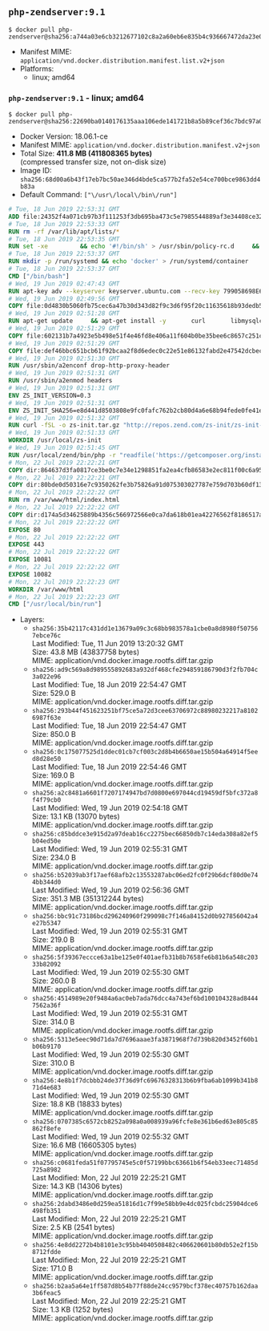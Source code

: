 ## `php-zendserver:9.1`

```console
$ docker pull php-zendserver@sha256:a744a03e6cb3212677102c8a2a60eb6e835b4c936667472da23e07423f751b2e
```

-	Manifest MIME: `application/vnd.docker.distribution.manifest.list.v2+json`
-	Platforms:
	-	linux; amd64

### `php-zendserver:9.1` - linux; amd64

```console
$ docker pull php-zendserver@sha256:22690ba0140176135aaa106ede141721b8a5b89cef36c7bdc97a08423993ac74
```

-	Docker Version: 18.06.1-ce
-	Manifest MIME: `application/vnd.docker.distribution.manifest.v2+json`
-	Total Size: **411.8 MB (411808365 bytes)**  
	(compressed transfer size, not on-disk size)
-	Image ID: `sha256:68d00a6b43f17eb7bc50ae346d4bde5ca577b2fa52e54ce700bce9863dd4b83a`
-	Default Command: `["\/usr\/local\/bin\/run"]`

```dockerfile
# Tue, 18 Jun 2019 22:53:31 GMT
ADD file:24352f4a071cb97b3f111253f3db695ba473c5e7985544889af3e34408ce32ff in / 
# Tue, 18 Jun 2019 22:53:33 GMT
RUN rm -rf /var/lib/apt/lists/*
# Tue, 18 Jun 2019 22:53:35 GMT
RUN set -xe 		&& echo '#!/bin/sh' > /usr/sbin/policy-rc.d 	&& echo 'exit 101' >> /usr/sbin/policy-rc.d 	&& chmod +x /usr/sbin/policy-rc.d 		&& dpkg-divert --local --rename --add /sbin/initctl 	&& cp -a /usr/sbin/policy-rc.d /sbin/initctl 	&& sed -i 's/^exit.*/exit 0/' /sbin/initctl 		&& echo 'force-unsafe-io' > /etc/dpkg/dpkg.cfg.d/docker-apt-speedup 		&& echo 'DPkg::Post-Invoke { "rm -f /var/cache/apt/archives/*.deb /var/cache/apt/archives/partial/*.deb /var/cache/apt/*.bin || true"; };' > /etc/apt/apt.conf.d/docker-clean 	&& echo 'APT::Update::Post-Invoke { "rm -f /var/cache/apt/archives/*.deb /var/cache/apt/archives/partial/*.deb /var/cache/apt/*.bin || true"; };' >> /etc/apt/apt.conf.d/docker-clean 	&& echo 'Dir::Cache::pkgcache ""; Dir::Cache::srcpkgcache "";' >> /etc/apt/apt.conf.d/docker-clean 		&& echo 'Acquire::Languages "none";' > /etc/apt/apt.conf.d/docker-no-languages 		&& echo 'Acquire::GzipIndexes "true"; Acquire::CompressionTypes::Order:: "gz";' > /etc/apt/apt.conf.d/docker-gzip-indexes 		&& echo 'Apt::AutoRemove::SuggestsImportant "false";' > /etc/apt/apt.conf.d/docker-autoremove-suggests
# Tue, 18 Jun 2019 22:53:37 GMT
RUN mkdir -p /run/systemd && echo 'docker' > /run/systemd/container
# Tue, 18 Jun 2019 22:53:37 GMT
CMD ["/bin/bash"]
# Wed, 19 Jun 2019 02:47:43 GMT
RUN apt-key adv --keyserver keyserver.ubuntu.com --recv-key 799058698E65316A2E7A4FF42EAE1437F7D2C623
# Wed, 19 Jun 2019 02:49:56 GMT
COPY file:0d4830b5060fb75cec6a47b30d343d82f9c3d6f95f20c11635618b93dedb5720 in /etc/apt/sources.list.d/zend-server.list 
# Wed, 19 Jun 2019 02:51:28 GMT
RUN apt-get update     && apt-get install -y       curl       libmysqlclient20       unzip       git       zend-server-php-7.1=9.1.8+b181     && rm -rf /var/lib/apt/lists/*     && /usr/local/zend/bin/zendctl.sh stop
# Wed, 19 Jun 2019 02:51:29 GMT
COPY file:602131b7a4923e5b498e51f4e46fd8e406a11f604b0be35bee6c8657c251c625 in /etc/zend.lic 
# Wed, 19 Jun 2019 02:51:29 GMT
COPY file:def46bbc651bcb61f92bcaa2f8d6edec0c22e51e86132fabd2e47542dcbec0bf in /etc/apache2/conf-available 
# Wed, 19 Jun 2019 02:51:30 GMT
RUN /usr/sbin/a2enconf drop-http-proxy-header
# Wed, 19 Jun 2019 02:51:31 GMT
RUN /usr/sbin/a2enmod headers
# Wed, 19 Jun 2019 02:51:31 GMT
ENV ZS_INIT_VERSION=0.3
# Wed, 19 Jun 2019 02:51:31 GMT
ENV ZS_INIT_SHA256=e8d441d8503808e9fc0fafc762b2cb80d4a6e68b94fede0fe41efdeac10800cb
# Wed, 19 Jun 2019 02:51:32 GMT
RUN curl -fSL -o zs-init.tar.gz "http://repos.zend.com/zs-init/zs-init-docker-${ZS_INIT_VERSION}.tar.gz"     && echo "${ZS_INIT_SHA256} *zs-init.tar.gz" | sha256sum -c -     && mkdir /usr/local/zs-init     && tar xzf zs-init.tar.gz --strip-components=1 -C /usr/local/zs-init     && rm zs-init.tar.gz
# Wed, 19 Jun 2019 02:51:33 GMT
WORKDIR /usr/local/zs-init
# Wed, 19 Jun 2019 02:51:45 GMT
RUN /usr/local/zend/bin/php -r "readfile('https://getcomposer.org/installer');" | /usr/local/zend/bin/php     && /usr/local/zend/bin/php composer.phar self-update && /usr/local/zend/bin/php composer.phar update
# Mon, 22 Jul 2019 22:22:21 GMT
COPY dir:864637d3fa0817ce3be0c7e34e1298851fa2ea4cfb86583e2ec811f00c6a95fd in /usr/local/bin 
# Mon, 22 Jul 2019 22:22:21 GMT
COPY dir:80bde0d50316e7c9350262fe3b75826a91d075303027787e759d703b60df13d6 in /usr/local/zend/var/plugins/ 
# Mon, 22 Jul 2019 22:22:22 GMT
RUN rm /var/www/html/index.html
# Mon, 22 Jul 2019 22:22:22 GMT
COPY dir:d174a5d34625889b4356c566972566e0ca7da618b01ea42276562f8186517a67 in /var/www/html 
# Mon, 22 Jul 2019 22:22:22 GMT
EXPOSE 80
# Mon, 22 Jul 2019 22:22:22 GMT
EXPOSE 443
# Mon, 22 Jul 2019 22:22:22 GMT
EXPOSE 10081
# Mon, 22 Jul 2019 22:22:22 GMT
EXPOSE 10082
# Mon, 22 Jul 2019 22:22:23 GMT
WORKDIR /var/www/html
# Mon, 22 Jul 2019 22:22:23 GMT
CMD ["/usr/local/bin/run"]
```

-	Layers:
	-	`sha256:35b42117c431dd1e13679a09c3c68bb983578a1cbe0a8d8980f507567ebce76c`  
		Last Modified: Tue, 11 Jun 2019 13:20:32 GMT  
		Size: 43.8 MB (43837758 bytes)  
		MIME: application/vnd.docker.image.rootfs.diff.tar.gzip
	-	`sha256:ad9c569a8d989555892683a932df468cfe294859186790d3f2fb704c3a022e96`  
		Last Modified: Tue, 18 Jun 2019 22:54:47 GMT  
		Size: 529.0 B  
		MIME: application/vnd.docker.image.rootfs.diff.tar.gzip
	-	`sha256:293b44f451623251bf75ce5a72d3cee63706972c88980232217a81026987f63e`  
		Last Modified: Tue, 18 Jun 2019 22:54:47 GMT  
		Size: 850.0 B  
		MIME: application/vnd.docker.image.rootfs.diff.tar.gzip
	-	`sha256:0c175077525d1ddec01cb7cf003c2d8b4b6650ae15b504a64914f5eed8d28e50`  
		Last Modified: Tue, 18 Jun 2019 22:54:46 GMT  
		Size: 169.0 B  
		MIME: application/vnd.docker.image.rootfs.diff.tar.gzip
	-	`sha256:a2c8481a6601f7207174947bd7d0800e697044cd19459df5bfc372a8f4f79cb0`  
		Last Modified: Wed, 19 Jun 2019 02:54:18 GMT  
		Size: 13.1 KB (13070 bytes)  
		MIME: application/vnd.docker.image.rootfs.diff.tar.gzip
	-	`sha256:c85bddce3e915d2a97deab16cc2275bec66850db7c14eda308a82ef5b04ed50e`  
		Last Modified: Wed, 19 Jun 2019 02:55:31 GMT  
		Size: 234.0 B  
		MIME: application/vnd.docker.image.rootfs.diff.tar.gzip
	-	`sha256:b52039ab3f17aef68afb2c13553287abc06ed2fc0f29b6dcf80d0e744bb344d0`  
		Last Modified: Wed, 19 Jun 2019 02:56:36 GMT  
		Size: 351.3 MB (351312244 bytes)  
		MIME: application/vnd.docker.image.rootfs.diff.tar.gzip
	-	`sha256:bbc91c73186bcd296240960f299098c7f146a84152d0b927856042a4e27b5347`  
		Last Modified: Wed, 19 Jun 2019 02:55:31 GMT  
		Size: 219.0 B  
		MIME: application/vnd.docker.image.rootfs.diff.tar.gzip
	-	`sha256:5f39367eccce63a1be125e0f401aefb31b8b7658fe6b81b6a548c20333b82092`  
		Last Modified: Wed, 19 Jun 2019 02:55:30 GMT  
		Size: 260.0 B  
		MIME: application/vnd.docker.image.rootfs.diff.tar.gzip
	-	`sha256:4514989e20f9484a6ac0eb7ada76dcc4a743ef6bd100104328ad84447562a36f`  
		Last Modified: Wed, 19 Jun 2019 02:55:31 GMT  
		Size: 314.0 B  
		MIME: application/vnd.docker.image.rootfs.diff.tar.gzip
	-	`sha256:5313e5eec90d71da7d7696aaae3fa3871968f7d739b820d3452f60b1b06b9170`  
		Last Modified: Wed, 19 Jun 2019 02:55:30 GMT  
		Size: 310.0 B  
		MIME: application/vnd.docker.image.rootfs.diff.tar.gzip
	-	`sha256:4e8b1f7dcbbb24de37f36d9fc69676328313b6b9fba6ab1099b341b871d4e683`  
		Last Modified: Wed, 19 Jun 2019 02:55:30 GMT  
		Size: 18.8 KB (18833 bytes)  
		MIME: application/vnd.docker.image.rootfs.diff.tar.gzip
	-	`sha256:0707385c6572cb8252a098a0a008939a96fcfe8e361b6ed63e805c85862f8efe`  
		Last Modified: Wed, 19 Jun 2019 02:55:32 GMT  
		Size: 16.6 MB (16605305 bytes)  
		MIME: application/vnd.docker.image.rootfs.diff.tar.gzip
	-	`sha256:c0681feda51f07795745e5c0f57199bbc63661b6f54eb33eec71485d725a8982`  
		Last Modified: Mon, 22 Jul 2019 22:25:21 GMT  
		Size: 14.3 KB (14306 bytes)  
		MIME: application/vnd.docker.image.rootfs.diff.tar.gzip
	-	`sha256:2dabd3486e0d259ea51816d1c7f99e58bb9e4dc025fcbdc25904dce6498fb351`  
		Last Modified: Mon, 22 Jul 2019 22:25:21 GMT  
		Size: 2.5 KB (2541 bytes)  
		MIME: application/vnd.docker.image.rootfs.diff.tar.gzip
	-	`sha256:4e8dd2272b4b8101e3c95bb4040508482c406620601b80db52e2f15b8712fdde`  
		Last Modified: Mon, 22 Jul 2019 22:25:21 GMT  
		Size: 171.0 B  
		MIME: application/vnd.docker.image.rootfs.diff.tar.gzip
	-	`sha256:b2aa5a64e1ff587d8b54b77f88de24cc9579bcf378ec40757b162daa3b6feac5`  
		Last Modified: Mon, 22 Jul 2019 22:25:21 GMT  
		Size: 1.3 KB (1252 bytes)  
		MIME: application/vnd.docker.image.rootfs.diff.tar.gzip
